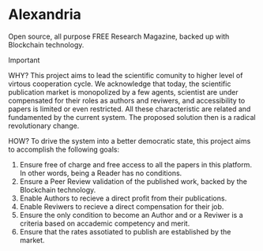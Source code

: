 # Alexandria
Open source, all purpose FREE Research Magazine, backed up with Blockchain technology.

>[!IMPORTANT]
>WHY?
>This project aims to lead the scientific comunity to higher level of virtous cooperation cycle.
We acknowledge that today, the scientific publication market is monopolized by a few agents, scientist are under compensated for their roles as authors and reviwers, and accessibility to papers is limited or even restricted. All these characteristic are related and fundamented by the current system. The proposed solution then is a radical revolutionary change.
>
>HOW?
>To drive the system into a better democratic state, this project aims to accomplish the following goals:
1. Ensure free of charge and free access to all the papers in this platform. In other words, being a Reader has no conditions.
2. Ensure a Peer Review validation of the published work, backed by the Blockchain technology.
3. Enable Authors to recieve a direct profit from their publications.
4. Enable Reviwers to recieve a direct compensation for their job.
5. Ensure the only condition to become an Author and or a Reviwer is a criteria based on accademic competency and merit.
6. Ensure that the rates assotiated to publish are established by the market.